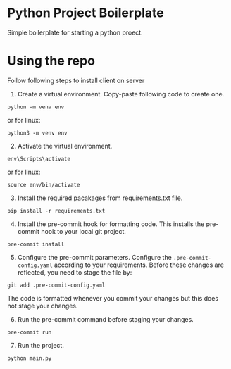 # Python Project Boilerplate

Simple boilerplate for starting a python proect.

# Using the repo

Follow following steps to install client on server

1. Create a virtual environment.
Copy-paste following code to create one.
```
python -m venv env
```
or for linux:
```
python3 -m venv env
```

2. Activate the virtual environment.
```
env\Scripts\activate
```
or for linux:
```
source env/bin/activate
```

3. Install the required pacakages from requirements.txt file.
```
pip install -r requirements.txt
```

4. Install the pre-commit hook for formatting code.
This installs the pre-commit hook to your local git project.
```
pre-commit install
```

5. Configure the pre-commit parameters.
Configure the `.pre-commit-config.yaml` according to your requirements. Before these changes are reflected, you need to stage the file by:
```
git add .pre-commit-config.yaml
```
The code is formatted whenever you commit your changes but this does not stage your changes.

6. Run the pre-commit command before staging your changes.
```
pre-commit run
```

7. Run the project.
```
python main.py
```
